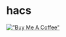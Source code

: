 # hacs
[!["Buy Me A Coffee"](https://www.buymeacoffee.com/assets/img/custom_images/orange_img.png)](https://buymeacoffee.com/andretta)
